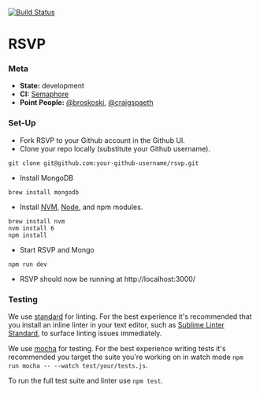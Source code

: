 [![Build Status](https://semaphoreci.com/api/v1/artsy/rsvp/branches/master/badge.svg)](https://semaphoreci.com/artsy/rsvp)

# RSVP

### Meta
* __State:__ development
* __CI:__ [Semaphore](https://semaphoreci.com/artsy/rsvp)
* __Point People:__ [@broskoski](https://github.com/broskoski), [@craigspaeth](https://github.com/craigspaeth)

### Set-Up

- Fork RSVP to your Github account in the Github UI.
- Clone your repo locally (substitute your Github username).
```
git clone git@github.com:your-github-username/rsvp.git
```
- Install MongoDB
```
brew install mongodb
```
- Install [NVM](https://github.com/creationix/nvm), [Node](https://nodejs.org/en/), and npm modules.
```
brew install nvm
nvm install 6
npm install
```
- Start RSVP and Mongo
```
npm run dev
```
- RSVP should now be running at http://localhost:3000/

### Testing

We use [standard](https://github.com/feross/standard) for linting. For the best experience it's recommended that you install an inline linter in your text editor, such as [Sublime Linter Standard](https://github.com/Flet/SublimeLinter-contrib-standard), to surface linting issues immediately.

We use [mocha](https://mochajs.org/) for testing. For the best experience writing tests it's recommended you target the suite you're working on in watch mode `npm run mocha -- --watch test/your/tests.js`.

To run the full test suite and linter use `npm test`.